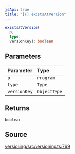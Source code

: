 ```yaml
---
jsApi: true
title: "[F] existsAtVersion"
---
```


```ts
existsAtVersion(
  p,
  type,
  versionKey): boolean
```

## Parameters

| Parameter    | Type         |
| :----------- | :----------- |
| `p`          | `Program`    |
| `type`       | `Type`       |
| `versionKey` | `ObjectType` |

## Returns

`boolean`

## Source

[versioning/src/versioning.ts:769](https://github.com/markcowl/cadl/blob/3db15286/packages/versioning/src/versioning.ts#L769)
